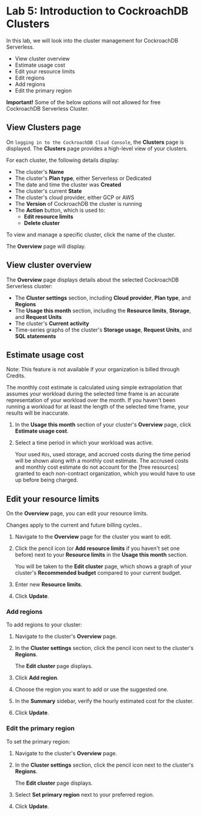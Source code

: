 
# Lab 5: Introduction to CockroachDB Clusters 

In this lab, we will look into the cluster management for CockroachDB Serverless.

- View cluster overview
- Estimate usage cost
- Edit your resource limits
- Edit regions
- Add regions
- Edit the primary region

**Important!** Some of the below options will not allowed for free CockroachDB Serverless Cluster.


## View Clusters page

On `logging in to the CockroachDB Cloud Console`, the **Clusters** page is displayed. The **Clusters**
page provides a high-level view of your clusters.

For each cluster, the following details display:

- The cluster\'s **Name**
- The cluster\'s **Plan type**, either Serverless or Dedicated
- The date and time the cluster was **Created**
- The cluster\'s current **State**
- The cluster\'s cloud provider, either GCP or AWS
- The **Version** of CockroachDB the cluster is running
- The **Action** button, which is used to:
    - **Edit resource limits**
    - **Delete cluster**

To view and manage a specific cluster, click the name of the cluster.

The **Overview** page will display.

## View cluster overview

The **Overview** page displays details about the selected CockroachDB
Serverless cluster:

- The **Cluster settings** section, including **Cloud provider**,
    **Plan type**, and **Regions**
- The **Usage this month** section, including the **Resource limits**,
    **Storage**, and **Request Units**
- The cluster\'s **Current activity**
-   Time-series graphs of the cluster\'s **Storage usage**, **Request
    Units**, and **SQL statements**


## Estimate usage cost

Note: This feature is not available if your organization is billed through Credits.


The monthly cost estimate is calculated using simple extrapolation that
assumes your workload during the selected time frame is an accurate
representation of your workload over the month. If you haven\'t been
running a workload for at least the length of the selected time frame,
your results will be inaccurate.

1.  In the **Usage this month** section of your cluster\'s **Overview** page,
    click **Estimate usage cost**.

2.  Select a time period in which your workload was active.

    Your used `RUs`, used storage, and accrued costs during the time period will be shown
    along with a monthly cost estimate. The accrused costs and monthly
    cost estimate do not account for the [free
    resources]
    granted to each non-contract organization, which you would have to
    use up before being charged.

## Edit your resource limits

On the **Overview** page, you can edit your resource limits.

Changes apply to the current and future billing cycles..

1.  Navigate to the **Overview** page for the cluster you want to edit.

2.  Click the pencil icon (or **Add resource limits** if you haven\'t
    set one before) next to your **Resource limits** in the **Usage this month** section.

    You will be taken to the **Edit cluster** page, which shows a graph
    of your cluster\'s **Recommended budget** compared to your current
    budget.

3.  Enter new **Resource limits**.

4.  Click **Update**.



### Add regions

To add regions to your cluster:

1.  Navigate to the cluster\'s **Overview** page.

2.  In the **Cluster settings** section, click the pencil icon next to
    the cluster\'s **Regions**.

    The **Edit cluster** page displays.

3.  Click **Add region**.

4.  Choose the region you want to add or use the suggested one.

5.  In the **Summary** sidebar, verify the hourly estimated cost for the
    cluster.

6.  Click **Update**.

### Edit the primary region

To set the primary region:

1.  Navigate to the cluster\'s **Overview** page.

2.  In the **Cluster settings** section, click the pencil icon next to
    the cluster\'s **Regions**.

    The **Edit cluster** page displays.

3.  Select **Set primary region** next to your preferred region.

4.  Click **Update**.

